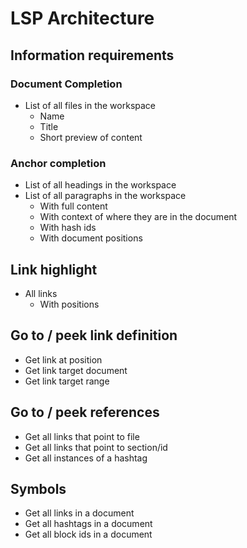 # LSP Architecture

## Information requirements

### Document Completion

- List of all files in the workspace
  - Name
  - Title
  - Short preview of content
  
### Anchor completion

- List of all headings in the workspace
- List of all paragraphs in the workspace
  - With full content
  - With context of where they are in the document
  - With hash ids
  - With document positions

## Link highlight

- All links
  - With positions

## Go to / peek link definition

- Get link at position
- Get link target document
- Get link target range

## Go to / peek references

- Get all links that point to file
- Get all links that point to section/id
- Get all instances of a hashtag

## Symbols

- Get all links in a document
- Get all hashtags in a document
- Get all block ids in a document